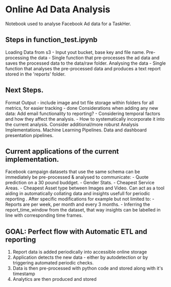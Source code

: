 # Online Ad Data Analysis
Notebook used to analyse Facebook Ad data for a TaskHer.

## Steps in function_test.ipynb
Loading Data from s3 - Input yout bucket, base key and file name.
Pre-processing the data - Single function that pre-processes the ad data and saves the processed data to the data/raw folder.
Analysing the data - Single function that analyses the pre-processed data and produces a text report stored in the 'reports' folder.

## Next Steps.
Format Output - include image and txt file storage within folders for all metrics, for easier tracking - done
Considerations when adding any new data:
Add email functionality to reporting?
    - Considering temporal factors and how they affect the analysis.
    - How to systematically incorporate it into the current analysis.
Consider additional/more roburst Analysis Implementations.
Machine Learning Pipelines.
Data and dashboard presentation pipelines.

## Current applications of the current implementation.
Facebook campaign datasets that use the same schema can be immediately be pre-processed & analysed to communicate:
    - Quote prediction on a 30 pound buddget.
    - Gender Stats.
    - Cheapest Service Areas.
    - Cheapest Asset type between Images and Video.
Can act as a tool aiding in automatically collating data and insights usefull for periodic reporting . After specific modifications for example but not limited to:
    - Reports are per week, per month and every 3 months.
    - Inferring the report_time_window from the dataset, that way insights can be labelled in line with corresponding time frames.

## GOAL: Perfect flow with Automatic ETL and reporting
1. Report data is added periodically into accessible online storage
2. Application detects the new data - either by autodetection or by triggering automated periodic checks.
3. Data is then pre-processed with python code and stored along with it's timestamp
4. Analytics are then produced and stored